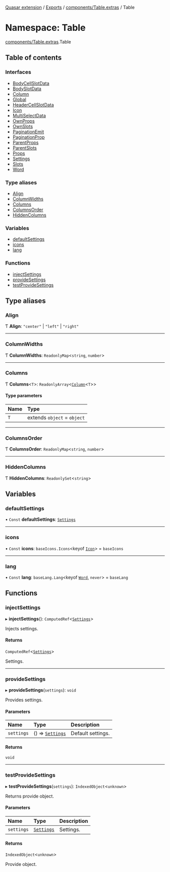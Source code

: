 [Quasar extension](../index.md) / [Exports](../modules.md) / [components/Table.extras](components_Table_extras.md) / Table

# Namespace: Table

[components/Table.extras](components_Table_extras.md).Table

## Table of contents

### Interfaces

- [BodyCellSlotData](../interfaces/components_Table_extras.Table.BodyCellSlotData.md)
- [BodySlotData](../interfaces/components_Table_extras.Table.BodySlotData.md)
- [Column](../interfaces/components_Table_extras.Table.Column.md)
- [Global](../interfaces/components_Table_extras.Table.Global.md)
- [HeaderCellSlotData](../interfaces/components_Table_extras.Table.HeaderCellSlotData.md)
- [Icon](../interfaces/components_Table_extras.Table.Icon.md)
- [MultiSelectData](../interfaces/components_Table_extras.Table.MultiSelectData.md)
- [OwnProps](../interfaces/components_Table_extras.Table.OwnProps.md)
- [OwnSlots](../interfaces/components_Table_extras.Table.OwnSlots.md)
- [PaginationEmit](../interfaces/components_Table_extras.Table.PaginationEmit.md)
- [PaginationProp](../interfaces/components_Table_extras.Table.PaginationProp.md)
- [ParentProps](../interfaces/components_Table_extras.Table.ParentProps.md)
- [ParentSlots](../interfaces/components_Table_extras.Table.ParentSlots.md)
- [Props](../interfaces/components_Table_extras.Table.Props.md)
- [Settings](../interfaces/components_Table_extras.Table.Settings.md)
- [Slots](../interfaces/components_Table_extras.Table.Slots.md)
- [Word](../interfaces/components_Table_extras.Table.Word.md)

### Type aliases

- [Align](components_Table_extras.Table.md#align)
- [ColumnWidths](components_Table_extras.Table.md#columnwidths)
- [Columns](components_Table_extras.Table.md#columns)
- [ColumnsOrder](components_Table_extras.Table.md#columnsorder)
- [HiddenColumns](components_Table_extras.Table.md#hiddencolumns)

### Variables

- [defaultSettings](components_Table_extras.Table.md#defaultsettings)
- [icons](components_Table_extras.Table.md#icons)
- [lang](components_Table_extras.Table.md#lang)

### Functions

- [injectSettings](components_Table_extras.Table.md#injectsettings)
- [provideSettings](components_Table_extras.Table.md#providesettings)
- [testProvideSettings](components_Table_extras.Table.md#testprovidesettings)

## Type aliases

### Align

Ƭ **Align**: ``"center"`` \| ``"left"`` \| ``"right"``

___

### ColumnWidths

Ƭ **ColumnWidths**: `ReadonlyMap`<`string`, `number`\>

___

### Columns

Ƭ **Columns**<`T`\>: `ReadonlyArray`<[`Column`](../interfaces/components_Table_extras.Table.Column.md)<`T`\>\>

#### Type parameters

| Name | Type |
| :------ | :------ |
| `T` | extends `object` = `object` |

___

### ColumnsOrder

Ƭ **ColumnsOrder**: `ReadonlyMap`<`string`, `number`\>

___

### HiddenColumns

Ƭ **HiddenColumns**: `ReadonlySet`<`string`\>

## Variables

### defaultSettings

• `Const` **defaultSettings**: [`Settings`](../interfaces/components_Table_extras.Table.Settings.md)

___

### icons

• `Const` **icons**: `baseIcons.Icons`<keyof [`Icon`](../interfaces/components_Table_extras.Table.Icon.md)\> = `baseIcons`

___

### lang

• `Const` **lang**: `baseLang.Lang`<keyof [`Word`](../interfaces/components_Table_extras.Table.Word.md), `never`\> = `baseLang`

## Functions

### injectSettings

▸ **injectSettings**(): `ComputedRef`<[`Settings`](../interfaces/components_Table_extras.Table.Settings.md)\>

Injects settings.

#### Returns

`ComputedRef`<[`Settings`](../interfaces/components_Table_extras.Table.Settings.md)\>

Settings.

___

### provideSettings

▸ **provideSettings**(`settings`): `void`

Provides settings.

#### Parameters

| Name | Type | Description |
| :------ | :------ | :------ |
| `settings` | () => [`Settings`](../interfaces/components_Table_extras.Table.Settings.md) | Default settings. |

#### Returns

`void`

___

### testProvideSettings

▸ **testProvideSettings**(`settings`): `IndexedObject`<`unknown`\>

Returns provide object.

#### Parameters

| Name | Type | Description |
| :------ | :------ | :------ |
| `settings` | [`Settings`](../interfaces/components_Table_extras.Table.Settings.md) | Settings. |

#### Returns

`IndexedObject`<`unknown`\>

Provide object.
